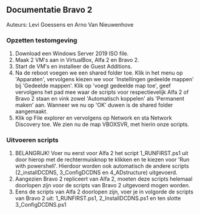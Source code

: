 ## Documentatie Bravo 2

Auteurs: Levi Goessens en Arno Van Nieuwenhove

### Opzetten testomgeving
1. Download een Windows Server 2019 ISO file.
2. Maak 2 VM's aan in VirtualBox, Alfa 2 en Bravo 2.
3. Start de VM's en installeer de Guest Additions.
4. Na de reboot voegen we een shared folder toe. Klik in het menu op 'Apparaten', vervolgens kiezen we voor 'Instellingen gedeelde mappen' bij 'Gedeelde mappen'. Klik op 'voegt gedeelde map toe', geef vervolgens het pad mee waar de scripts voor respectievelijk Alfa 2 of Bravo 2 staan en vink zowel 'Automatisch koppelen' als 'Permanent maken' aan. Wanneer we nu op 'OK' duwen is de shared folder aangemaakt.
5. Klik op File explorer en vervolgens op Network en sta Network Discovery toe. We zien nu de map VBOXSVR, met hierin onze scripts.

### Uitvoeren scripts
1. BELANGRIJK! Voer nu eerst voor Alfa 2 het script 1_RUNFIRST.ps1 uit door hierop met de rechtermuisknop te klikken en te kiezen voor 'Run with powershell'. Hierdoor worden ook automatisch de andere scripts (2_installDCDNS, 3_ConfigDCDNS en 4_ADstructure) uitgevoerd.
2. Aangezien Bravo 2 repliceert van Alfa 2, moeten deze scripts helemaal doorlopen zijn voor de scripts van Bravo 2 uitgevoerd mogen worden.
3. Eens de scripts van Alfa 2 doorlopen zijn, voer je in volgorde de scripts van Bravo 2 uit: 1_RUNFIRST.ps1, 2_InstallDCDNS.ps1 en ten slotte 3_ConfigDCDNS.ps1

